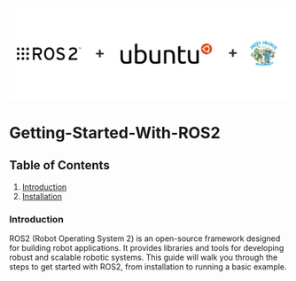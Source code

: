 ![ROS2 in Ubuntu](https://raw.githubusercontent.com/dhanushshettigar/Getting-Started-With-ROS2/master/cover-image.png)
# Getting-Started-With-ROS2

## Table of Contents

1. [Introduction](#introduction)
2. [Installation](https://github.com/dhanushshettigar/Getting-Started-With-ROS2/wiki)


### Introduction
ROS2 (Robot Operating System 2) is an open-source framework designed for building robot applications. It provides libraries and tools for developing robust and scalable robotic systems. This guide will walk you through the steps to get started with ROS2, from installation to running a basic example.
